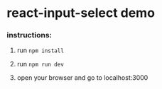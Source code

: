# react-input-select demo

### instructions:
1. run `npm install`

1. run `npm run dev`

1. open your browser and go to localhost:3000